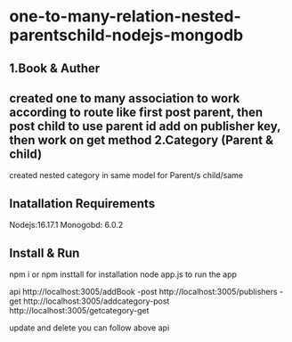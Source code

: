 # one-to-many-relation-nested-parentschild-nodejs-mongodb
1.Book & Auther
----------------
created one to many association to work according to route like first post parent, then post child to use parent id add on publisher key, then work on get method
2.Category (Parent & child)
----------------------------
created nested category in same model for Parent/s child/same

Inatallation Requirements
---------------------------
Nodejs:16.17.1
Monogobd: 6.0.2

Install & Run
----------------
npm i or npm insttall for installation
node app.js to run the app

api
http://localhost:3005/addBook -post
http://localhost:3005/publishers -get
http://localhost:3005/addcategory-post
http://localhost:3005/getcategory-get

update and delete you can follow above api



